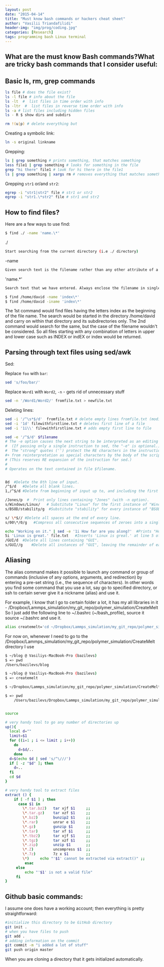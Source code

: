 ```yaml
---
layout: post
date: "2015-04-14"
title: "Must know bash commands or hackers cheat sheet"
author: "Vasilii Triandafilidi"
header-img: "img/prog/coding.jpg"
categories: [Research]
tags: programming bash Linux terminal
---
```


## What are the must know Bash commands?What are tricky bash commands that I consider useful:

Basic ls, rm, grep commands
---------------------------

```bash
ls file # does the file exist?
ls -l file # info about the file
ls -lt  #  list files in time order with info
ls -ltr  #  list files in reverse time order with info
ls -a # list files including hidden files
ls - R $ show dirs and subdirs

rm !(u|p) # delete everything but
```

Creating a symbolic link:

```bash
ln -s original linkname
```

Grepping:

```bash
ls | grep something # prints something, that matches something
less file1 | grep something # looks for something in the file
grep "hi there" file1 # look for hi there in the file1
ls | grep something | xargs rm # removes everything that matches something in the directory
```

Grepping `str1` or/and `str2`:

```bash
egrep -i "str1|str2" file # str1 or str2
egrep -i "str1.\*str2" file # str1 and str2
```

How to find files?
------------------

Here are a few ways to use find:

```bash
$ find ./ -name 'name.\*'
```

./

```bash
Start searching from the current directory (i.e ./ directory)
```

-name

```bash
Given search text is the filename rather than any other attribute of a file
```

'name.\*'

```bash
Search text that we have entered. Always enclose the filename in single quotes.. why to do this is complex.. so simply do so.
```

```bash
$ find /home/david -name 'index\*'
$ find /home/david -iname 'index\*'
```

The 1st command would find files having the letters index as the
beginning of the file name. The search would be started in the directory
/home/david and carry on within that directory and its subdirectories
only. The 2nd command would search for the same, but the case of the
filename wouldn't be considered. So all files starting with any
combination of letters in upper and lower case such as INDEX or indEX or
index would be returned.

Parsing through text files using sed/awk
----------------------------------------

Sed:

Replace `foo` with `bar`:

```bash
sed 's/foo/bar/'
```

Replace `Word1` with `Word2`, `-n` - gets rid of unnecessary stuff

```bash
sed -n '/Word1/Word2/' fromfile.txt > newfile.txt
```

Deleting lines:

```bash
sed -i '/^\s*$/d'  fromfile.txt # delete empty lines fromfile.txt (modifies the file)
sed -i '1d' filewithfirstline.txt # deletes first line of a file
sed -i '1i\\' filewithfirstline.txt # adds empty first line to file
```

```bash
sed -e '/^$/d' $filename
# The -e option causes the next string to be interpreted as an editing instruction.
#  (If passing only a single instruction to sed, the "-e" is optional.)
#  The "strong" quotes ('') protect the RE characters in the instruction
#+ from reinterpretation as special characters by the body of the script.
# (This reserves RE expansion of the instruction for sed.)
#
# Operates on the text contained in file $filename.


8d  #Delete the 8th line of input.
/^$/d   #Delete all blank lines.
1,/^$/d #Delete from beginning of input up to, and including the first blank line.

/Jones/p  #  Print only lines containing "Jones" (with -n option).
s/Windows/Linux/   # Substitute "Linux" for the first instance of "Windows" found in each input line.
s/BSOD/stability/g  #Substitute "stability" for every instance of "BSOD" found in each input line.

s/ \*$// #Delete all spaces at the end of every line.
s/00\*/0/g   #Compress all consecutive sequences of zeroes into a single zero.

echo "Working on it." | sed -e '1i How far are you along?'  #Prints "How far are you along?" as the first line, "Working on it" as second.
5i 'Linux is great.' file.txt   #Inserts 'Linux is great.' at line 5 of the file file.txt.
/GUI/d  #Delete all lines containing "GUI".
s/GUI//g    #Delete all instances of "GUI", leaving the remainder of each line intact.
```

Aliasing
--------

The alias command makes it possible to launch any command or group of
commands (inclusive of any options, arguments, and redirection) by
entering a pre-set string (i.e., the sequence of characters). In other words
you find some command that you use a lot, say go to specified directory,
or ssh to certain server give it a nickname (alias) and use it.

For example, I know that I go to certain folder a lot, it has my all
libraries in it -
/Dropbox/Lammps\_simulation/my\_git\_repo/polymer\_simulation/CreateMelt
So I just add the following line to \~/.bashrc (\~/bash\_profile),
source it source \~/.bashrc and use it.

```bash
alias createmelt='cd ~/Dropbox/Lammps_simulation/my_git_repo/polymer_simulation/CreateMelt'
```

For now on, whenever I need to go to the
/Dropbox/Lammps\_simulation/my\_git\_repo/polymer\_simulation/CreateMelt
directory I use

```bash
$ ~/blog @ Vasiliys-MacBook-Pro (bazilevs)
$ => pwd
/Users/bazilevs/blog

$ ~/blog @ Vasiliys-MacBook-Pro (bazilevs)
$ => createmelt

$ ~/Dropbox/Lammps_simulation/my_git_repo/polymer_simulation/CreateMelt @ Vasiliys-MacBook-Pro (bazilevs)

$ => pwd
    /Users/bazilevs/Dropbox/Lammps_simulation/my_git_repo/polymer_simulation/CreateMelt


source
```

```bash
# very handy tool to go any number of directories up
up(){
  local d=""
  limit=$1
  for ((i=1 ; i <= limit ; i++))
    do
      d=$d/..
    done
  d=$(echo $d | sed 's/^\///')
  if [ -z "$d" ]; then
    d=..
  fi
  cd $d
}

# very handy tool to extract files
extract () {
    if [ -f $1 ] ; then
      case $1 in
        \*.tar.bz2)   tar xjf $1     ;;
        \*.tar.gz)    tar xzf $1     ;;
        \*.bz2)       bunzip2 $1     ;;
        \*.rar)       unrar e $1     ;;
        \*.gz)        gunzip $1      ;;
        \*.tar)       tar xf $1      ;;
        \*.tbz2)      tar xjf $1     ;;
        \*.tgz)       tar xzf $1     ;;
        \*.zip)       unzip $1       ;;
        \*.Z)         uncompress $1  ;;
        \*.7z)        7z x $1        ;;
        \*)     echo "'$1' cannot be extracted via extract()" ;;
         esac
     else
         echo "'$1' is not a valid file"
     fi
}
```

Github basic commands:
----------------------

I assume one does have a working account; then everything is pretty
straightforward:

```bash
#initialize this directory to be GitHub directory
git init .
# when you have files to push
git add .
# adding information on the commit
git commit -m "i added a lot of stuff"
git push origin master
```

When you are cloning a directory that it gets initialized automatically.
